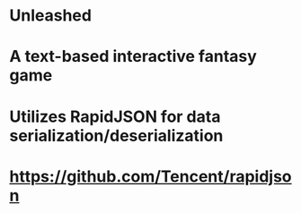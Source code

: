 # Unleashed
#
#
# A text-based interactive fantasy game
#
#
#
#
# Utilizes RapidJSON for data serialization/deserialization
# https://github.com/Tencent/rapidjson
